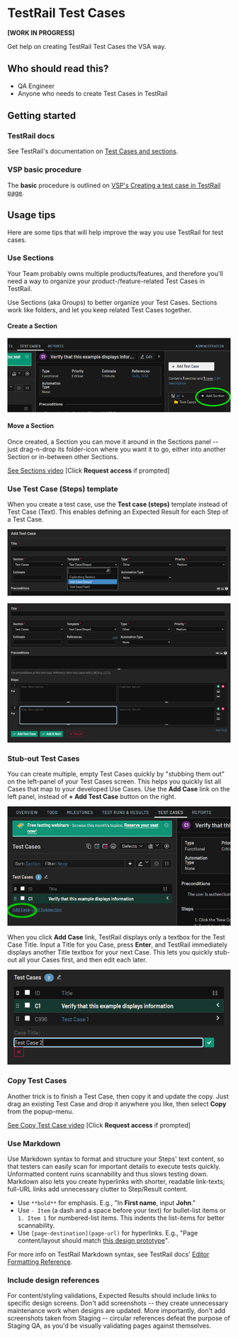 # TestRail Test Cases

**[WORK IN PROGRESS]**

Get help on creating TestRail Test Cases the VSA way.

## Who should read this?

- QA Engineer
- Anyone who needs to create Test Cases in TestRail

## Getting started

### TestRail docs

See TestRail's documentation on [Test Cases and sections][tr-docs-cases-sections].
### VSP basic procedure

The **basic** procedure is outlined on [VSP's Creating a test case in TestRail page][vsp-testrail-cases].

## Usage tips

Here are some tips that will help improve the way you use TestRail for test cases.

### Use Sections

Your Team probably owns multiple products/features, and therefore you'll need a way to organize your product-/feature-related Test Cases in TestRail.

Use Sections (aka Groups) to better organize your Test Cases.  Sections work like folders, and let you keep related Test Cases together.

#### Create a Section

![TestRail test case section screenshot][testrial-test-case-section]

#### Move a Section

Once created, a Section you can move it around in the Sections panel -- just drag-n-drop its folder-icon where you want it to go, either into another Section or in-between other Sections.

[See Sections video](https://drive.google.com/file/d/1N_jW5TMtjK1knbptM3D2oKwaw1631Dtm/view?usp=sharing)  [Click **Request access** if prompted]


### Use Test Case (Steps) template

When you create a test case, use the **Test case (steps)** template instead of Test Case (Text).  This enables defining an Expected Result for each Step of a Test Case.

![TestRail test case template screenshot][testrail-test-case-template]

![Example TestRail Test Case (Steps) screen][testrail-test-case-steps]

### Stub-out Test Cases

You can create multiple, empty Test Cases quickly by "stubbing them out" on the left-panel of your Test Cases screen.  This helps you quickly list all Cases that map to your developed Use Cases.  Use the **Add Case** link on the left panel, instead of **+ Add Test Case** button on the right.

![TestRail Add Case link screenshot][testrail-add-case-link]

When you click **Add Case** link, TestRail displays only a textbox for the Test Case Title.  Input a Title for you Case, press **Enter**, and TestRail immediately displays another Title textbox for your next Case.  This lets you quickly stub-out all your Cases first, and then edit each later.

![TestRail Test Cases stubbing-out screenshot][tr-test-cases-stubbing-out]

### Copy Test Cases

Another trick is to finish a Test Case, then copy it and update the copy.  Just drag an existing Test Case and drop it anywhere you like, then select **Copy** from the popup-menu.

[See Copy Test Case video](https://drive.google.com/file/d/124iDRnYNWK_2vShKkA7lT-dxeSlJ3S1M/view?usp=sharing) [Click **Request access** if prompted]


### Use Markdown

Use Markdown syntax to format and structure your Steps' text content, so that testers can easily scan for important details to execute tests quickly.  Unformatted content ruins scannability and thus slows testing down.  Markdown also lets you create hyperlinks with shorter, readable link-texts; full-URL links add unnecessary clutter to Step/Result content.

- Use `**bold**` for emphasis.  E.g., "In **First name**, input **John**."
- Use `- Item` (a dash and a space before your text) for bullet-list items or `1. Item 1` for numbered-list items.  This indents the list-items for better scannability.
- Use `[page-destination](page-url)` for hyperlinks.  E.g., "Page content/layout should match [this design prototype](https://vsateams.invisionapp.com/share/FJW9OGY2B9A#/screens)".

For more info on TestRail Markdown syntax, see TestRail docs' [Editor Formatting Reference](https://www.gurock.com/testrail/docs/user-guide/getting-started/editor?utm_source=adwords&utm_medium=cpc&utm_campaign=usa_can_en_dsa&utm_content=&creative=455532814040&keyword=&matchtype=b&network=g&device=c&gclid=Cj0KCQjw5eX7BRDQARIsAMhYLP9SwRmjQWpjKtNzjBeP3dpHLsArzMo3UoWGFHT5ZzHGTQeezriYA-EaAgA6EALw_wcB).

### Include design references

For content/styling validations, Expected Results should include links to specific design screens.  Don't add screenshots -- they create unnecessary maintenance work when designs are updated.  More importantly, don't add screenshots taken from Staging -- circular references defeat the purpose of Staging QA, as you'd be visually validating pages against themselves.


[tr-docs-cases-sections]: https://www.gurock.com/testrail/docs/user-guide/getting-started/walkthrough#Testcasesandsections
[vsp-testrail-cases]: https://github.com/department-of-veterans-affairs/va.gov-team/blob/df1af329789a80a37b5fe74c75551247c5eab8ad/platform/quality-assurance/testrail/creating-a-test-case.md
[testrial-test-case-section]: ../images/tr-test-case-section.png
[tr-create-move-sections]: ../videos/tr-create-move-sections.mp4
[testrail-test-case-template]: ../images/tr-test-case-template.png
[testrail-test-case-steps]: ../images/tr-test-case-steps.png
[testrail-add-case-link]: ../images/tr-left-panel-add-case.png
[tr-test-cases-stubbing-out]: ../images/tr-test-cases-stub-out.png
